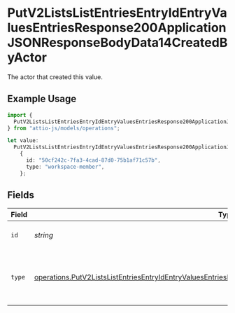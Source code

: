 # PutV2ListsListEntriesEntryIdEntryValuesEntriesResponse200ApplicationJSONResponseBodyData14CreatedByActor

The actor that created this value.

## Example Usage

```typescript
import {
  PutV2ListsListEntriesEntryIdEntryValuesEntriesResponse200ApplicationJSONResponseBodyData14CreatedByActor,
} from "attio-js/models/operations";

let value:
  PutV2ListsListEntriesEntryIdEntryValuesEntriesResponse200ApplicationJSONResponseBodyData14CreatedByActor =
    {
      id: "50cf242c-7fa3-4cad-87d0-75b1af71c57b",
      type: "workspace-member",
    };
```

## Fields

| Field                                                                                                                                                                                                                                  | Type                                                                                                                                                                                                                                   | Required                                                                                                                                                                                                                               | Description                                                                                                                                                                                                                            |
| -------------------------------------------------------------------------------------------------------------------------------------------------------------------------------------------------------------------------------------- | -------------------------------------------------------------------------------------------------------------------------------------------------------------------------------------------------------------------------------------- | -------------------------------------------------------------------------------------------------------------------------------------------------------------------------------------------------------------------------------------- | -------------------------------------------------------------------------------------------------------------------------------------------------------------------------------------------------------------------------------------- |
| `id`                                                                                                                                                                                                                                   | *string*                                                                                                                                                                                                                               | :heavy_minus_sign:                                                                                                                                                                                                                     | An ID to identify the actor.                                                                                                                                                                                                           |
| `type`                                                                                                                                                                                                                                 | [operations.PutV2ListsListEntriesEntryIdEntryValuesEntriesResponse200ApplicationJSONResponseBodyData14Type](../../models/operations/putv2listslistentriesentryidentryvaluesentriesresponse200applicationjsonresponsebodydata14type.md) | :heavy_minus_sign:                                                                                                                                                                                                                     | The type of actor. [Read more information on actor types here](/docs/actors).                                                                                                                                                          |